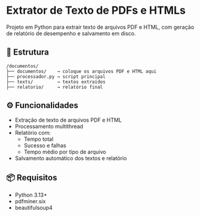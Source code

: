 # Extrator de Texto de PDFs e HTMLs

Projeto em Python para extrair texto de arquivos PDF e HTML, com geração de relatório de desempenho e salvamento em disco.

## 📂 Estrutura

```
/documentos/
├── documentos/    → coloque os arquivos PDF e HTML aqui
├── processador.py → script principal
├── texts/         → textos extraídos
├── relatorio/     → relatório final
```

## ⚙️ Funcionalidades

- Extração de texto de arquivos PDF e HTML
- Processamento multithread
- Relatório com:
  - Tempo total
  - Sucesso e falhas
  - Tempo médio por tipo de arquivo
- Salvamento automático dos textos e relatório

## 📦 Requisitos

- Python 3.13+
- pdfminer.six
- beautifulsoup4
